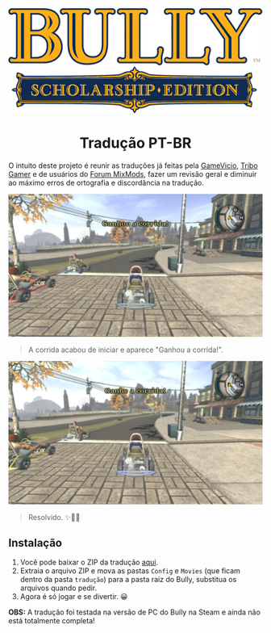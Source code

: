 <div align="center">
  <img src="./bully-se.png" width="600px" alt="Bully Tradução PT-BR">
  <h1>Tradução PT-BR</h1>
</div>

O intuito deste projeto é reunir as traduções já feitas pela [GameVicio](https://www.gamevicio.com/traducao/traducao-de-bully-scholarship-edition-para-portugues-brasil/), [Tribo Gamer](https://tribogamer.com/traducoes/328_traducao-do-bully-scholarship-edition-para-portugues-do-brasil.html) e de usuários do [Forum MixMods](https://forum.mixmods.com.br/f109-outros/t2388-traducao-nova-para-bully-scholarship-edition), fazer um revisão geral e diminuir ao máximo erros de ortografia e discordância na tradução.

![ganhou-corrida-original.jpg](screenshots/ganhou-corrida-original.jpg)

> A corrida acabou de iniciar e aparece "Ganhou a corrida!".

![ganhou-a-corrida-fixed.png](screenshots/ganhou-a-corrida-fixed.png)

> Resolvido. ✨️🌟️💫️

## Instalação

1. Você pode baixar o ZIP da tradução [aqui](https://github.com/cappp/bully-pt-br/releases/latest).
2. Extraia o arquivo ZIP e mova as pastas `Config` e `Movies` (que ficam dentro da pasta `tradução`) para a pasta raiz do Bully, substitua os arquivos quando pedir.
3. Agora é só jogar e se divertir. 😀️

**OBS:** A tradução foi testada na versão de PC do Bully na Steam e ainda não está totalmente completa!